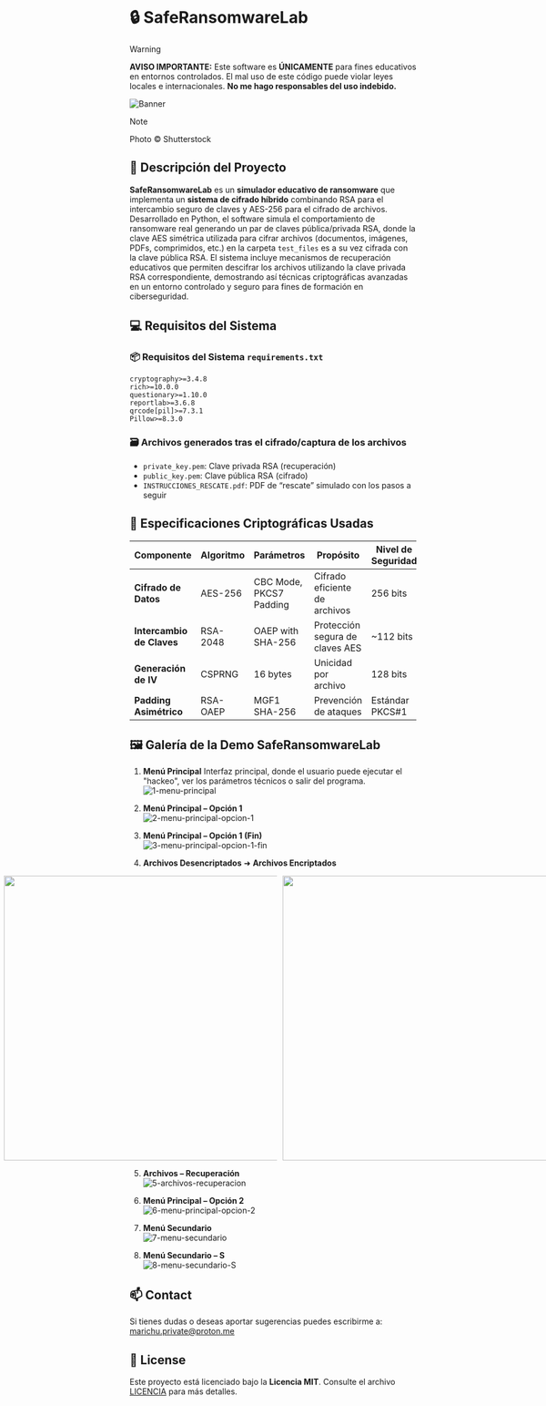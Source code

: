 # 🔒 SafeRansomwareLab

> [!WARNING]  
>**AVISO IMPORTANTE:** Este software es **ÚNICAMENTE** para fines educativos en entornos controlados. El mal uso de este código puede violar leyes locales e internacionales. **No me hago responsables del uso indebido.**

![Banner](./images/banner-Shutterstock.png)

> [!NOTE]  
> Photo © Shutterstock

## 🎯 Descripción del Proyecto
**SafeRansomwareLab** es un **simulador educativo de ransomware** que implementa un **sistema de cifrado híbrido** combinando RSA para el intercambio seguro de claves y AES-256 para el cifrado de archivos. Desarrollado en Python, el software simula el comportamiento de ransomware real generando un par de claves pública/privada RSA, donde la clave AES simétrica utilizada para cifrar archivos (documentos, imágenes, PDFs, comprimidos, etc.) en la carpeta `test_files` es a su vez cifrada con la clave pública RSA. El sistema incluye mecanismos de recuperación educativos que permiten descifrar los archivos utilizando la clave privada RSA correspondiente, demostrando así técnicas criptográficas avanzadas en un entorno controlado y seguro para fines de formación en ciberseguridad.

## 💻 Requisitos del Sistema

### 📦 Requisitos del Sistema `requirements.txt`
```
cryptography>=3.4.8
rich>=10.0.0
questionary>=1.10.0
reportlab>=3.6.8
qrcode[pil]>=7.3.1
Pillow>=8.3.0
```

### 🗃️ Archivos generados tras el cifrado/captura de los archivos
- `private_key.pem`: Clave privada RSA (recuperación)  
- `public_key.pem`: Clave pública RSA (cifrado)  
- `INSTRUCCIONES_RESCATE.pdf`: PDF de “rescate” simulado con los pasos a seguir

## 🔐 Especificaciones Criptográficas Usadas

| Componente | Algoritmo | Parámetros | Propósito | Nivel de Seguridad |
|------------|-----------|------------|-----------|-------------------|
| **Cifrado de Datos** | AES-256 | CBC Mode, PKCS7 Padding | Cifrado eficiente de archivos | 256 bits |
| **Intercambio de Claves** | RSA-2048 | OAEP with SHA-256 | Protección segura de claves AES | ~112 bits |
| **Generación de IV** | CSPRNG | 16 bytes | Unicidad por archivo | 128 bits |
| **Padding Asimétrico** | RSA-OAEP | MGF1 SHA-256 | Prevención de ataques | Estándar PKCS#1 |

## 🖼️ Galería de la Demo **SafeRansomwareLab**

1. **Menú Principal** 
   Interfaz principal, donde el usuario puede ejecutar el "hackeo", ver los parámetros técnicos o salir del programa.
   ![1-menu-principal](./images/1-menu-principal.png)

2. **Menú Principal – Opción 1**  
   ![2-menu-principal-opcion-1](./images/2-menu-principal-opcion-1.png)

3. **Menú Principal – Opción 1 (Fin)**  
   ![3-menu-principal-opcion-1-fin](./images/3-menu-principal-opcion-1-fin.png)

4. **Archivos Desencriptados**  ➜  **Archivos Encriptados** 
   <div style="display:flex; justify-content:center; gap:10px;">
     <img src="./images/0-archivos-desencriptados.png" style="height:500px; object-fit:contain;">
     <img src="./images/4-archivos-encriptados.png" style="height:500px; object-fit:contain;">
   </div>

5. **Archivos – Recuperación**  
   ![5-archivos-recuperacion](./images/5-archivos-recuperacion.png)

6. **Menú Principal – Opción 2**  
   ![6-menu-principal-opcion-2](./images/6-menu-principal-opcion-2.png)

7. **Menú Secundario**  
   ![7-menu-secundario](./images/7-menu-secundario.png)

8. **Menú Secundario – S**  
   ![8-menu-secundario-S](./images/8-menu-secundario-S.png)


## 📫 Contact

Si tienes dudas o deseas aportar sugerencias puedes escribirme a: [marichu.private@proton.me](mailto:marichu.private@proton.me)

## 📄 License

Este proyecto está licenciado bajo la **Licencia MIT**. Consulte el archivo [LICENCIA](LICENCIA) para más detalles.
